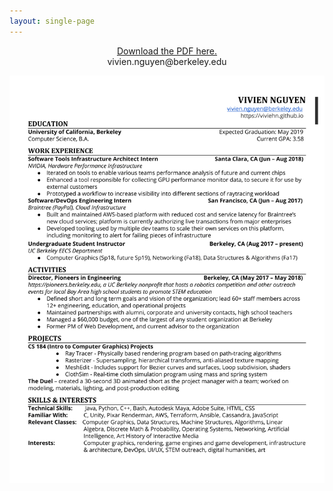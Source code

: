```yaml
---
layout: single-page
---
```



<p style="text-align: center"><a href="/assets/resume.pdf" target="_blank">Download the PDF here.</a><br>
vivien.nguyen@berkeley.edu</p>

<img src="/assets/resume-1.png" style="max-width:100%">
